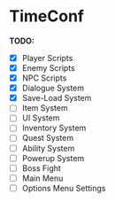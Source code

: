 # TimeConf
**TODO:**
- [x] Player Scripts
- [x] Enemy Scripts
- [x] NPC Scripts
- [x] Dialogue System
- [x] Save-Load System
- [ ] Item System
- [ ] UI System
- [ ] Inventory System
- [ ] Quest System
- [ ] Ability System
- [ ] Powerup System
- [ ] Boss Fight
- [ ] Main Menu
- [ ] Options Menu Settings
